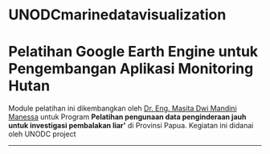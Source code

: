 # UNODCmarinedatavisualization

# Pelatihan Google Earth Engine untuk Pengembangan Aplikasi Monitoring Hutan
Module pelatihan ini dikembangkan oleh [Dr. Eng. Masita Dwi Mandini Manessa](https://www.linkedin.com/in/masita-dwi-mandini-manessa-93b155170/) untuk Program **Pelatihan pengunaan data penginderaan jauh untuk investigasi pembalakan liar'** di Provinsi Papua. Kegiatan ini didanai oleh UNODC project  

--------------
